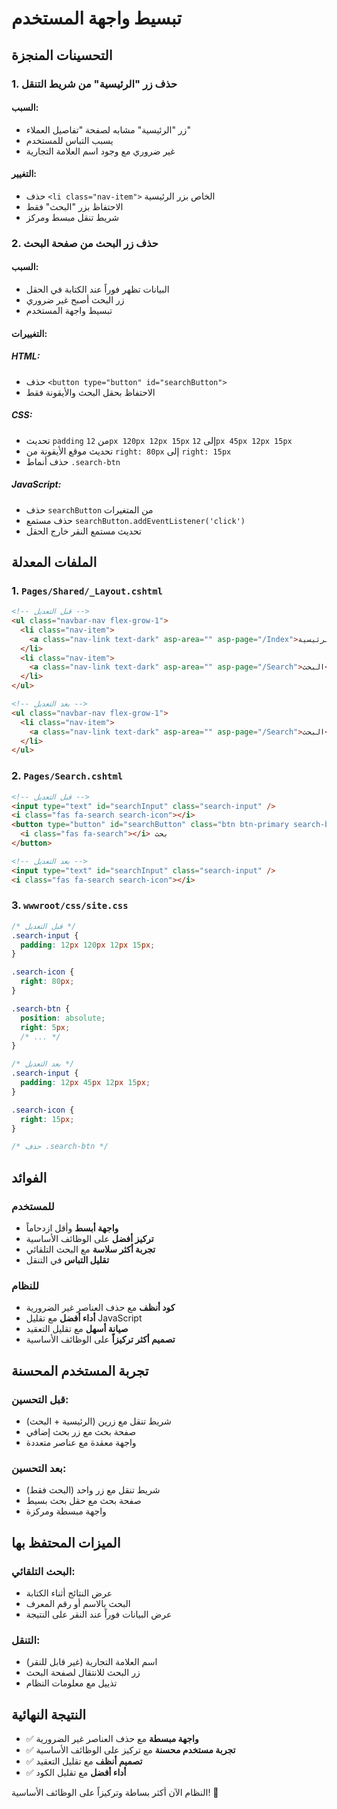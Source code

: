 # تبسيط واجهة المستخدم

## التحسينات المنجزة

### 1. حذف زر "الرئيسية" من شريط التنقل

#### **السبب:**

- زر "الرئيسية" مشابه لصفحة "تفاصيل العملاء"
- يسبب التباس للمستخدم
- غير ضروري مع وجود اسم العلامة التجارية

#### **التغيير:**

- حذف `<li class="nav-item">` الخاص بزر الرئيسية
- الاحتفاظ بزر "البحث" فقط
- شريط تنقل مبسط ومركز

### 2. حذف زر البحث من صفحة البحث

#### **السبب:**

- البيانات تظهر فوراً عند الكتابة في الحقل
- زر البحث أصبح غير ضروري
- تبسيط واجهة المستخدم

#### **التغييرات:**

##### **HTML:**

- حذف `<button type="button" id="searchButton">`
- الاحتفاظ بحقل البحث والأيقونة فقط

##### **CSS:**

- تحديث `padding` من `12px 120px 12px 15px` إلى `12px 45px 12px 15px`
- تحديث موقع الأيقونة من `right: 80px` إلى `right: 15px`
- حذف أنماط `.search-btn`

##### **JavaScript:**

- حذف `searchButton` من المتغيرات
- حذف مستمع `searchButton.addEventListener('click')`
- تحديث مستمع النقر خارج الحقل

## الملفات المعدلة

### 1. `Pages/Shared/_Layout.cshtml`

```html
<!-- قبل التعديل -->
<ul class="navbar-nav flex-grow-1">
  <li class="nav-item">
    <a class="nav-link text-dark" asp-area="" asp-page="/Index">الرئيسية</a>
  </li>
  <li class="nav-item">
    <a class="nav-link text-dark" asp-area="" asp-page="/Search">البحث</a>
  </li>
</ul>

<!-- بعد التعديل -->
<ul class="navbar-nav flex-grow-1">
  <li class="nav-item">
    <a class="nav-link text-dark" asp-area="" asp-page="/Search">البحث</a>
  </li>
</ul>
```

### 2. `Pages/Search.cshtml`

```html
<!-- قبل التعديل -->
<input type="text" id="searchInput" class="search-input" />
<i class="fas fa-search search-icon"></i>
<button type="button" id="searchButton" class="btn btn-primary search-btn">
  <i class="fas fa-search"></i> بحث
</button>

<!-- بعد التعديل -->
<input type="text" id="searchInput" class="search-input" />
<i class="fas fa-search search-icon"></i>
```

### 3. `wwwroot/css/site.css`

```css
/* قبل التعديل */
.search-input {
  padding: 12px 120px 12px 15px;
}

.search-icon {
  right: 80px;
}

.search-btn {
  position: absolute;
  right: 5px;
  /* ... */
}

/* بعد التعديل */
.search-input {
  padding: 12px 45px 12px 15px;
}

.search-icon {
  right: 15px;
}

/* حذف .search-btn */
```

## الفوائد

### **للمستخدم**

- **واجهة أبسط** وأقل ازدحاماً
- **تركيز أفضل** على الوظائف الأساسية
- **تجربة أكثر سلاسة** مع البحث التلقائي
- **تقليل التباس** في التنقل

### **للنظام**

- **كود أنظف** مع حذف العناصر غير الضرورية
- **أداء أفضل** مع تقليل JavaScript
- **صيانة أسهل** مع تقليل التعقيد
- **تصميم أكثر تركيزاً** على الوظائف الأساسية

## تجربة المستخدم المحسنة

### **قبل التحسين:**

- شريط تنقل مع زرين (الرئيسية + البحث)
- صفحة بحث مع زر بحث إضافي
- واجهة معقدة مع عناصر متعددة

### **بعد التحسين:**

- شريط تنقل مع زر واحد (البحث فقط)
- صفحة بحث مع حقل بحث بسيط
- واجهة مبسطة ومركزة

## الميزات المحتفظ بها

### **البحث التلقائي:**

- عرض النتائج أثناء الكتابة
- البحث بالاسم أو رقم المعرف
- عرض البيانات فوراً عند النقر على النتيجة

### **التنقل:**

- اسم العلامة التجارية (غير قابل للنقر)
- زر البحث للانتقال لصفحة البحث
- تذييل مع معلومات النظام

## النتيجة النهائية

- ✅ **واجهة مبسطة** مع حذف العناصر غير الضرورية
- ✅ **تجربة مستخدم محسنة** مع تركيز على الوظائف الأساسية
- ✅ **تصميم أنظف** مع تقليل التعقيد
- ✅ **أداء أفضل** مع تقليل الكود

النظام الآن أكثر بساطة وتركيزاً على الوظائف الأساسية! 🎯



